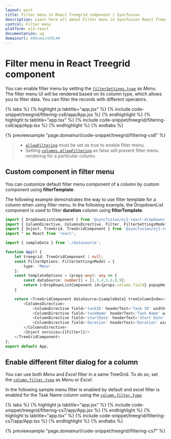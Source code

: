 ```yaml
---
layout: post
title: Filter menu in React Treegrid component | Syncfusion
description: Learn here all about Filter menu in Syncfusion React Treegrid component of Syncfusion Essential JS 2 and more.
control: Filter menu 
platform: ej2-react
documentation: ug
domainurl: ##DomainURL##
---
```


# Filter menu in React Treegrid component

You can enable filter menu by setting the [`filterSettings.type`](https://ej2.syncfusion.com/react/documentation/api/treegrid/filterSettingsModel/#type) as *Menu*. The filter menu UI will be rendered based on its column type, which allows you to filter data. You can filter the records with different operators.

{% tabs %}
{% highlight js tabtitle="app.jsx" %}
{% include code-snippet/treegrid/filtering-cs6/app/App.jsx %}
{% endhighlight %}
{% highlight ts tabtitle="app.tsx" %}
{% include code-snippet/treegrid/filtering-cs6/app/App.tsx %}
{% endhighlight %}
{% endtabs %}

 {% previewsample "page.domainurl/code-snippet/treegrid/filtering-cs6" %}

> * [`allowFiltering`](https://ej2.syncfusion.com/react/documentation/api/treegrid/#allowfiltering) must be set as true to enable filter menu.
> * Setting [`columns.allowFiltering`](https://ej2.syncfusion.com/react/documentation/api/treegrid/column/#allowfiltering) as false will prevent filter menu rendering for a particular column.

## Custom component in filter menu

You can customize default filter menu component of a column by custom component using **filterTemplate**.

The following example demonstrates the way to use filter template for a column when using filter menu. In the following example, the DropdownList component is used to filter **duration** column using **filterTemplate**.



```ts
import { DropDownListComponent } from '@syncfusion/ej2-react-dropdowns';
import { ColumnDirective, ColumnsDirective, Filter, FilterSettingsModel } from '@syncfusion/ej2-react-treegrid';
import { Inject, TreeGrid, TreeGridComponent } from '@syncfusion/ej2-react-treegrid';
import * as React from 'react';

import { sampleData } from './datasource';

function App() {
    let treegrid: TreeGridComponent | null;
    const FilterOptions: FilterSettingsModel = {
        type: 'Menu'
    };
    const templateOptions = (props:any): any => {
        const dataSource: number[] = [1,3,4,5,6,8,9];
        return (<DropDownListComponent id={props.column.field} popupHeight='250px' dataSource={dataSource} /> );
    }

    return <TreeGridComponent dataSource={sampleData} treeColumnIndex={1} filterSettings={FilterOptions} childMapping='subtasks' height='275' allowFiltering={true} ref={g => treegrid = g}>
        <ColumnsDirective>
            <ColumnDirective field='taskID' headerText='Task ID' width='75' textAlign='Right'/>
            <ColumnDirective field='taskName' headerText='Task Name' width='180'/>
            <ColumnDirective field='startDate' headerText='Start Date' width='90' format='yMd' textAlign='Right' type='date' />
            <ColumnDirective field='duration' headerText='Duration' width='80' textAlign='Right' filterTemplate={templateOptions} />
        </ColumnsDirective>
        <Inject services={[Filter]}/>
    </TreeGridComponent>
};
export default App;
```


## Enable different filter dialog for a column

You can use both *Menu* and *Excel* filter in a same TreeGrid. To do so, set the [`column.filter.type`](https://ej2.syncfusion.com/react/documentation/api/treegrid/column/#filter) as *Menu* or *Excel*.

In the following sample menu filter is enabled by default and excel filter is enabled for the Task Name column using the [`column.filter.type`](https://ej2.syncfusion.com/react/documentation/api/treegrid/column/#filter).

{% tabs %}
{% highlight js tabtitle="app.jsx" %}
{% include code-snippet/treegrid/filtering-cs7/app/App.jsx %}
{% endhighlight %}
{% highlight ts tabtitle="app.tsx" %}
{% include code-snippet/treegrid/filtering-cs7/app/App.tsx %}
{% endhighlight %}
{% endtabs %}

 {% previewsample "page.domainurl/code-snippet/treegrid/filtering-cs7" %}